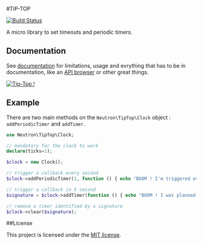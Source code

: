 #TIP-TOP

[![Build Status](https://secure.travis-ci.org/romainneutron/Tip-Top.png?branch=master)](https://travis-ci.org/romainneutron/Tip-Top)

A micro library to set timeouts and periodic timers.

## Documentation

See [documentation](https://tip-top.readthedocs.org) for limitations, usage and evrything that has to be in
documentation, like an [API browser](https://tip-top.readthedocs.org/en/latest/_static/API/) or other great things.

[![Tip-Top !](https://raw.github.com/romainneutron/Tip-Top/master/docs/source/_themes/Alchemy/static/img/project.png)](https://tip-top.readthedocs.org)

## Example

There are two main methods on the `Neutron\TipTop\Clock` object :
`addPeriodicTimer` and `addTimer`.

```php
use Neutron\TipTop\Clock;

// mandatory for the clock to work
declare(ticks=1);

$clock = new Clock();

// trigger a callback every second
$clock->addPeriodicTimer(1, function () { echo "BOOM ! I'm triggered every second !\n"; });

// trigger a callback in 5 second
$signature = $clock->addTimer(function () { echo "BOOM ! I was planned 5 seconds ago !\n"; });

// remove a timer identified by a signature
$clock->clear($signature);

```

##License

This project is licensed under the [MIT license](http://opensource.org/licenses/MIT).

